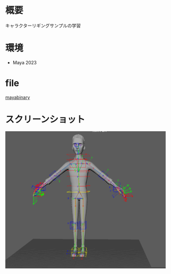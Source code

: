 # 概要
キャラクターリギングサンプルの学習

# 環境
- Maya 2023

# file
[mayabinary](mayabinary/my0708_rigging_Chap06_Rigging_16_rig.mb)

# スクリーンショット
![Alt text](image.png)